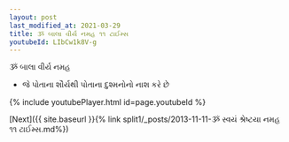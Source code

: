 ```yaml
---
layout: post
last_modified_at: 2021-03-29
title: ૐ બાલા વીર્ય નમહ ૧૧ ટાઈમ્સ
youtubeId: LIbCw1k8V-g
---
```

 
 
 ૐ બાલા વીર્ય નમહ  
 
 -  જે પોતાના શૌર્યથી પોતાના દુશ્મનોનો નાશ કરે છે 
 
  
 
  
 
 
 
 
 
 


{% include youtubePlayer.html id=page.youtubeId %}
 
[Next]({{ site.baseurl }}{% link  split1/_posts/2013-11-11-ૐ સ્વયં શ્રેષ્ટયા નમહ ૧૧ ટાઈમ્સ.md%})
 

